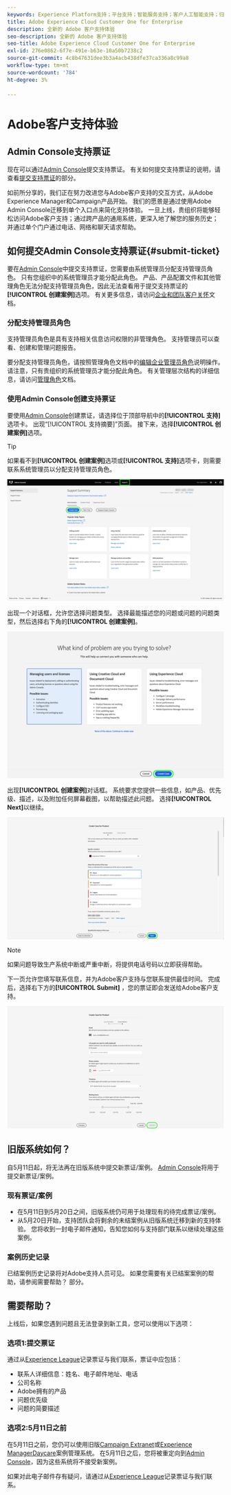 ```yaml
---
keywords: Experience Platform支持；平台支持；智能服务支持；客户人工智能支持；归因人工智能支持；rtcdp支持；提交支持票证；客户支持
title: Adobe Experience Cloud Customer One for Enterprise
description: 全新的 Adobe 客户支持体验
seo-description: 全新的 Adobe 客户支持体验
seo-title: Adobe Experience Cloud Customer One for Enterprise
exl-id: 276e0862-6f7e-491e-b63e-10a50b7238c2
source-git-commit: 4c8b47631dee3b3a4acb438dfe37ca336a8c99a8
workflow-type: tm+mt
source-wordcount: '784'
ht-degree: 3%

---
```


# Adobe客户支持体验

## Admin Console支持票证

现在可以通过[Admin Console](https://adminconsole.adobe.com/)提交支持票证。 有关如何提交支持票证的说明，请查看[提交支持票证](#submit-ticket)的部分。

如前所分享的，我们正在努力改进您与Adobe客户支持的交互方式，从Adobe Experience Manager和Campaign产品开始。 我们的愿景是通过使用Adobe Admin Console迁移到单个入口点来简化支持体验。 一旦上线，贵组织将能够轻松访问Adobe客户支持；通过跨产品的通用系统，更深入地了解您的服务历史；并通过单个门户通过电话、网络和聊天请求帮助。

## 如何提交Admin Console支持票证{#submit-ticket}

要在[Admin Console](https://adminconsole.adobe.com/)中提交支持票证，您需要由系统管理员分配支持管理员角色。 只有您组织中的系统管理员才能分配此角色。 产品、产品配置文件和其他管理角色无法分配支持管理员角色，因此无法查看用于提交支持票证的&#x200B;**[!UICONTROL 创建案例]**&#x200B;选项。 有关更多信息，请访问[企业和团队客户关怀](https://helpx.adobe.com/enterprise/using/support-and-expert-services.html)文档。

### 分配支持管理员角色

支持管理员角色是具有支持相关信息访问权限的非管理角色。 支持管理员可以查看、创建和管理问题报告。

要分配支持管理员角色，请按照管理角色文档中的[编辑企业管理员角色](https://helpx.adobe.com/enterprise/using/admin-roles.html#add-admin-teams)说明操作。 请注意，只有贵组织的系统管理员才能分配此角色。 有关管理层次结构的详细信息，请访问[管理角色](https://helpx.adobe.com/enterprise/admin-guide.html/enterprise/using/admin-roles.ug.html)文档。

### 使用Admin Console创建支持票证

要使用[Admin Console](https://adminconsole.adobe.com/)创建票证，请选择位于顶部导航中的&#x200B;**[!UICONTROL 支持]**&#x200B;选项卡。 出现“[!UICONTROL 支持摘要]”页面。 接下来，选择&#x200B;**[!UICONTROL 创建案例]**&#x200B;选项。

>[!TIP]
>
> 如果看不到&#x200B;**[!UICONTROL 创建案例]**&#x200B;选项或&#x200B;**[!UICONTROL 支持]**&#x200B;选项卡，则需要联系系统管理员以分配支持管理员角色。

![Admin Console支持选项卡](./assets/Support.png)

出现一个对话框，允许您选择问题类型。 选择最能描述您的问题或问题的问题类型，然后选择右下角的&#x200B;**[!UICONTROL 创建案例]**。

![选择问题](./assets/select-case-type.png)

出现&#x200B;**[!UICONTROL 创建案例]**&#x200B;对话框。 系统要求您提供一些信息，如产品、优先级、描述，以及附加任何屏幕截图，以帮助描述此问题。 选择&#x200B;**[!UICONTROL Next]**&#x200B;以继续。

![创建案例](./assets/create_case.png)

>[!NOTE]
>
> 如果问题导致生产系统中断或严重中断，将提供电话号码以立即获得帮助。

下一页允许您填写联系信息，并为Adobe客户支持与您联系提供最佳时间。 完成后，选择右下方的&#x200B;**[!UICONTROL Submit]** ，您的票证即会发送给Adobe客户支持。

![提交票证](./assets/submit_case.png)

## 旧版系统如何？

自5月11日起，将无法再在旧版系统中提交新票证/案例。  [Admin Console](https://adminconsole.adobe.com/)将用于提交新票证/案例。

### 现有票证/案例

* 在5月11日到5月20日之间，旧版系统仍可用于处理现有的待完成票证/案例。
* 从5月20日开始，支持团队会将剩余的未结案例从旧版系统迁移到新的支持体验。  您将收到一封电子邮件通知，告知您如何与支持部门联系以继续处理这些案例。

### 案例历史记录

已结案例历史记录将对Adobe支持人员可见。  如果您需要有关已结案案例的帮助，请参阅需要帮助？ 部分。

## 需要帮助？

上线后，如果您遇到问题且无法登录到新工具，您可以使用以下选项：

### 选项1:提交票证

通过从[Experience League](https://experienceleague.adobe.com/?support-solution=General#support)记录票证与我们联系，票证中应包括：

* 联系人详细信息：姓名、电子邮件地址、电话
* 公司名称
* Adobe拥有的产品
* 问题优先级
* 问题的简要描述

### 选项2:5月11日之前

在5月11日之前，您仍可以使用旧版[Campaign Extranet](https://support.neolane.net/webApp/extranetLogin)或[Experience ManagerDaycare](https://daycare.day.com/home.html)案例管理系统。  在5月11日之后，您将被重定向到[Admin Console](https://adminconsole.adobe.com/)，因为这些系统将不接受新案例。

如果对此电子邮件存有疑问，请通过从[Experience League](https://experienceleague.adobe.com/?support-solution=General#support)记录票证与我们联系。
